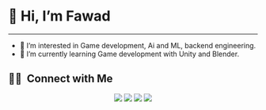 # 👋 Hi, I’m Fawad
---

- 👀 I’m interested in Game development, Ai and ML, backend engineering.
- 🌱 I’m currently learning Game development with Unity and Blender.
<!-- - 💞️ I’m looking to collaborate on open source, and mini projects. -->
<!-- - 📫 How to reach me ... -->
## 🤝🏻 &nbsp;Connect with Me

<p align="center">
<a href="https://linkedin.com/in/fawadta"><img src="https://img.shields.io/badge/Fawad%20Ahmad-0077B5?style=flat&logo=Linkedin&logoColor=white"/></a>
<a href="mailto:contact@saad-hassan.com"><img src="https://img.shields.io/badge/fawadshah501@gmail.com-D14836?style=flat&logo=Gmail&logoColor=white"/></a>
<a href="https://instagram.com/fawadta"><img src="https://img.shields.io/badge/-@fawadta-E4405F?style=flat&logo=Instagram&logoColor=white"/></a>
<a href="https://www.snapchat.com/add/fawadta"><img src="https://img.shields.io/badge/-@fawadta-1877F2?style=flat&logo=snapchat"/></a>

<!---
fawadta/fawadta is a ✨ special ✨ repository because its `README.md` (this file) appears on your GitHub profile.
You can click the Preview link to take a look at your changes.
--->
